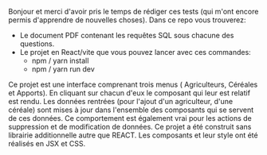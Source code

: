 Bonjour et merci d'avoir pris le temps de rédiger ces tests (qui m'ont encore permis d'apprendre de nouvelles choses). Dans ce repo vous trouverez:

- Le document PDF contenant les requêtes SQL sous chacune des questions.
- Le projet en React/vite que vous pouvez lancer avec ces commandes:
  - npm / yarn install
  - npm / yarn run dev

Ce projet est une interface comprenant trois menus ( Agriculteurs, Céréales et Apports). En cliquant sur chacun d'eux le composant qui leur est relatif est rendu. Les données rentrées (pour l'ajout d'un agriculteur, d'une céréale) sont mises à jour dans l'ensemble des composants qui se servent de ces données. Ce comportement est également vrai pour les actions de suppression et de modification de données.
Ce projet a été construit sans librairie additionnelle autre que REACT. Les composants et leur style ont été réalisés en JSX et CSS.
